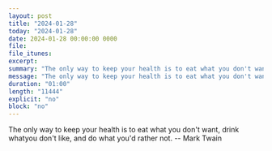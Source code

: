 ```yaml
---
layout: post
title: "2024-01-28"
today: "2024-01-28"
date: 2024-01-28 00:00:00 0000
file:
file_itunes:
excerpt:
summary: "The only way to keep your health is to eat what you don't want, drink whatyou don't like, and do what you'd rather not. -- Mark Twain"
message: "The only way to keep your health is to eat what you don't want, drink whatyou don't like, and do what you'd rather not. -- Mark Twain"
duration: "01:00"
length: "11444"
explicit: "no"
block: "no"
---
```

The only way to keep your health is to eat what you don't want, drink whatyou don't like, and do what you'd rather not. -- Mark Twain


